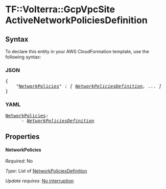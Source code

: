 # TF::Volterra::GcpVpcSite ActiveNetworkPoliciesDefinition

## Syntax

To declare this entity in your AWS CloudFormation template, use the following syntax:

### JSON

<pre>
{
    "<a href="#networkpolicies" title="NetworkPolicies">NetworkPolicies</a>" : <i>[ <a href="networkpoliciesdefinition.md">NetworkPoliciesDefinition</a>, ... ]</i>
}
</pre>

### YAML

<pre>
<a href="#networkpolicies" title="NetworkPolicies">NetworkPolicies</a>: <i>
      - <a href="networkpoliciesdefinition.md">NetworkPoliciesDefinition</a></i>
</pre>

## Properties

#### NetworkPolicies

_Required_: No

_Type_: List of <a href="networkpoliciesdefinition.md">NetworkPoliciesDefinition</a>

_Update requires_: [No interruption](https://docs.aws.amazon.com/AWSCloudFormation/latest/UserGuide/using-cfn-updating-stacks-update-behaviors.html#update-no-interrupt)

